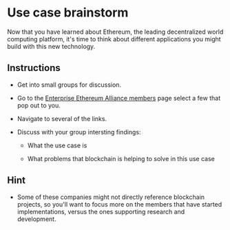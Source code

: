 # Use case brainstorm

Now that you have learned about Ethereum, the leading decentralized world computing platform, it's time to think about
different applications you might build with this new technology.

## Instructions

* Get into small groups for discussion.

* Go to the [Enterprise Ethereum Alliance members](https://entethalliance.org/members/) page select a few that pop out to you.

* Navigate to several of the links.

* Discuss with your group intersting findings:

  * What the use case is

  * What problems that blockchain is helping to solve in this use case

## Hint

* Some of these companies might not directly reference blockchain projects, so you'll want to focus more on
  the members that have started implementations, versus the ones supporting research and development.
